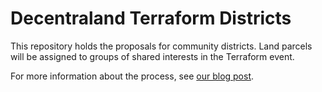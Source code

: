 # Decentraland Terraform Districts

This repository holds the proposals for community districts. Land parcels will be assigned to groups of shared interests in the Terraform event.

For more information about the process, see [our blog post](https://medium.com/p/acb777025218).
